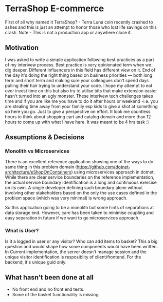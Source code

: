 # TerraShop E-commerce

First of all why named it TerraShop? - Terra Luna coin recently crashed to ashes and this is just an attempt to honor those who lost life savings on this crash. Note - This is not a production app or anywhere close it.

## Motivation

I was asked to write a simple application following best practices as a part of my interivew process. Best practice is very opinionated term when we dig deeper. Different influencers in this field has different view on it. End of the day it's doing the right thing based on business priorities &mdash; both long term and short term and making sure your colleagues don't spend days pulling their hair trying to understand your code. I hope my attempt to not over invest time on this but also try to utilise bits that make extension easier hasn't turned into an ugly monster. These interivew tech challenges takes time and if you are like me you have to do it after hours or weekend -i.e. you are stealing time away from your family esp kids to give a shot at something so here you go. Just to give a perspective on effort. It look me countless hours to think about shopping cart and catalog domain and more than 12 hours to come up with what I have here. It was meant to be 4 hrs task :)

## Assumptions & Decisions

### Monolith vs Microservices

There is an excellent reference application showing one of the ways to do same thing in this problem domain (https://github.com/dotnet-architecture/eShopOnContainers) using microservices approach in dotnet. While there are clear service boundaries on the reference implementation, the actual service boundary identification is a long and continuous exercise on its own. A single developer defining such boundary alone without involving other stakeholders based on the only the use cases defined in the problem space (which was very minimal) is wrong approach.

So this application going to be a monolith but some hints of separations at data storage end. However, care has been taken to minimise coupling and easy separation in future if we want to go microservices approach.

### What is User?

Is it a logged in user or any visitor? Who can add items to basket? This a big question and would shape how some components would have been written. In Current implementation, the server doesn't manage session and the unique visitor identification is resposiblity of client/frontend. For the backend, it's unique guid only.

## What hasn't been done at all

- No front end and no front end tests.
- Some of the basket functionality is missing.
